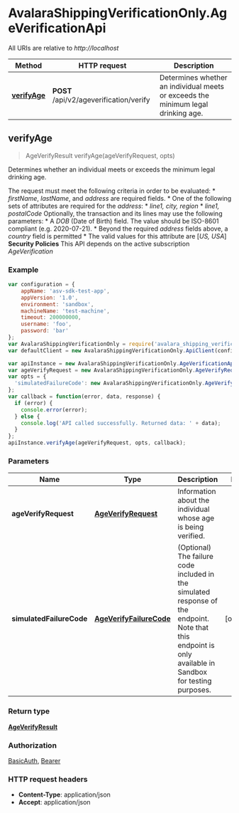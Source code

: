 # AvalaraShippingVerificationOnly.AgeVerificationApi

All URIs are relative to *http://localhost*

Method | HTTP request | Description
------------- | ------------- | -------------
[**verifyAge**](AgeVerificationApi.md#verifyAge) | **POST** /api/v2/ageverification/verify | Determines whether an individual meets or exceeds the minimum legal drinking age.



## verifyAge

> AgeVerifyResult verifyAge(ageVerifyRequest, opts)

Determines whether an individual meets or exceeds the minimum legal drinking age.

The request must meet the following criteria in order to be evaluated: * *firstName*, *lastName*, and *address* are required fields. * One of the following sets of attributes are required for the *address*:   * *line1, city, region*   * *line1, postalCode*  Optionally, the transaction and its lines may use the following parameters: * A *DOB* (Date of Birth) field. The value should be ISO-8601 compliant (e.g. 2020-07-21). * Beyond the required *address* fields above, a *country* field is permitted   * The valid values for this attribute are [*US, USA*]  **Security Policies** This API depends on the active subscription *AgeVerification*

### Example

```javascript
var configuration = {
    appName: 'asv-sdk-test-app',
    appVersion: '1.0',
    environment: 'sandbox',
    machineName: 'test-machine',
    timeout: 200000000,
    username: 'foo',
    password: 'bar'
};
var AvalaraShippingVerificationOnly = require('avalara_shipping_verification_only');
var defaultClient = new AvalaraShippingVerificationOnly.ApiClient(configuration);

var apiInstance = new AvalaraShippingVerificationOnly.AgeVerificationApi(defaultClient);
var ageVerifyRequest = new AvalaraShippingVerificationOnly.AgeVerifyRequest(); // AgeVerifyRequest | Information about the individual whose age is being verified.
var opts = {
  'simulatedFailureCode': new AvalaraShippingVerificationOnly.AgeVerifyFailureCode() // AgeVerifyFailureCode | (Optional) The failure code included in the simulated response of the endpoint. Note that this endpoint is only available in Sandbox for testing purposes.
};
var callback = function(error, data, response) {
  if (error) {
    console.error(error);
  } else {
    console.log('API called successfully. Returned data: ' + data);
  }
};
apiInstance.verifyAge(ageVerifyRequest, opts, callback);
```

### Parameters



Name | Type | Description  | Notes
------------- | ------------- | ------------- | -------------
 **ageVerifyRequest** | [**AgeVerifyRequest**](AgeVerifyRequest.md)| Information about the individual whose age is being verified. | 
 **simulatedFailureCode** | [**AgeVerifyFailureCode**](.md)| (Optional) The failure code included in the simulated response of the endpoint. Note that this endpoint is only available in Sandbox for testing purposes. | [optional] 

### Return type

[**AgeVerifyResult**](AgeVerifyResult.md)

### Authorization

[BasicAuth](../README.md#BasicAuth), [Bearer](../README.md#Bearer)

### HTTP request headers

- **Content-Type**: application/json
- **Accept**: application/json

